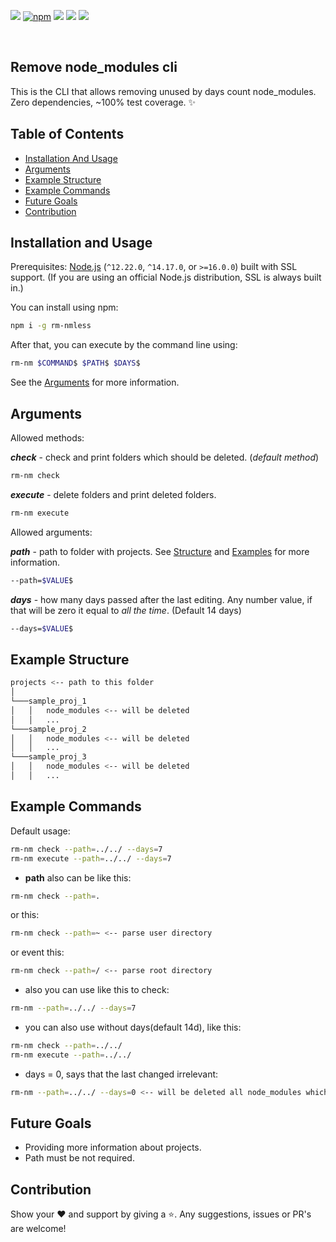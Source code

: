 <a href="https://codeclimate.com/github/lgtome/rm-node-modules-cli/test_coverage"><img src="https://api.codeclimate.com/v1/badges/40681dc8a9e1492cb3e9/test_coverage" /></a>
[![npm](https://img.shields.io/npm/v/rm-nmless.svg)](https://www.npmjs.com/package/rm-nmless)
<img src="https://img.shields.io/github/repo-size/lgtome/rm-node-modules-cli" />
<img src="https://img.shields.io/github/license/lgtome/rm-node-modules-cli" />
<img src="https://img.shields.io/github/last-commit/lgtome/rm-node-modules-cli" />

<br/>

## Remove node_modules cli

This is the CLI that allows removing unused by days count node_modules.
Zero dependencies, ~100% test coverage. ✨

## Table of Contents

- [Installation And Usage](#installation-and-usage)
- [Arguments](#arguments)
- [Example Structure](#example-structure)
- [Example Commands](#example-commands)
- [Future Goals](#goals)
- [Contribution](#contribution)

## <a name="installation-and-usage"></a>Installation and Usage

Prerequisites: [Node.js](https://nodejs.org/) (`^12.22.0`, `^14.17.0`, or `>=16.0.0`) built with SSL support. (If you are using an official Node.js distribution, SSL is always built in.)

You can install using npm:

```sh
npm i -g rm-nmless
```

After that, you can execute by the command line using:

```sh
rm-nm $COMMAND$ $PATH$ $DAYS$
```

See the [Arguments](#arguments) for more information.

## <a name="arguments"></a>Arguments

Allowed methods:

_**check**_ - check and print folders which should be deleted. (_default method_)

```sh
rm-nm check
```

_**execute**_ - delete folders and print deleted folders.

```sh
rm-nm execute
```

Allowed arguments:

_**path**_ - path to folder with projects. See [Structure](#structure) and [Examples](#example-commands) for more information.

```sh
--path=$VALUE$
```

_**days**_ - how many days passed after the last editing. Any number value, if that will be zero it equal to _all the time_. (Default 14 days)

```sh
--days=$VALUE$
```

## <a name="structure"></a>Example Structure

```sh
projects <-- path to this folder
│
└───sample_proj_1
│   │   node_modules <-- will be deleted
│   │   ...
└───sample_proj_2
│   │   node_modules <-- will be deleted
│   │   ...
└───sample_proj_3
│   │   node_modules <-- will be deleted
│   │   ...

```

## <a name="commands"></a>Example Commands

Default usage:

```sh
rm-nm check --path=../../ --days=7
rm-nm execute --path=../../ --days=7
```

- **path** also can be like this:

```sh
rm-nm check --path=.
```

or this:

```sh
rm-nm check --path=~ <-- parse user directory
```

or event this:

```sh
rm-nm check --path=/ <-- parse root directory
```

- also you can use like this to check:

```sh
rm-nm --path=../../ --days=7
```

- you can also use without days(default 14d), like this:

```sh
rm-nm check --path=../../
rm-nm execute --path=../../
```

- days = 0, says that the last changed irrelevant:

```sh
rm-nm --path=../../ --days=0 <-- will be deleted all node_modules which will be found
```

## <a name="goals"></a>Future Goals

- Providing more information about projects.
- Path must be not required.

## <a name="contribution"></a>Contribution

Show your ❤️ and support by giving a ⭐. Any suggestions, issues or PR's are welcome!
